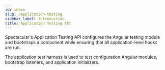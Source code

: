 ```yaml
---
id: index
slug: /application-testing
sidebar_label: Introduction
title: Application Testing API
---
```


Spectacular's Application Testing API configures the Angular testing module and
bootstraps a component while ensuring that all application-level hooks are run.

The application test harness is used to test configuration Angular modules,
bootstrap listeners, and application initializers.
